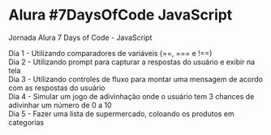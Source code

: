 # Alura #7DaysOfCode JavaScript
Jornada Alura 7 Days of Code - JavaScript

Dia 1 - Utilizando comparadores de variáveis (==, === e !==) <br />
Dia 2 - Utilizando prompt para capturar a respostas do usuário e exibir na tela <br />
Dia 3 - Utilizando controles de fluxo para montar uma mensagem de acordo com as respostas do usuário <br />
Dia 4 - Simular um jogo de adivinhação onde o usuário tem 3 chances de adivinhar um número de 0 a 10 <br />
Dia 5 - Fazer uma lista de supermercado, coloando os produtos em categorias

